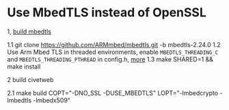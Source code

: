 Use MbedTLS instead of  OpenSSL
=====

1, [build mbedtls](https://github.com/ARMmbed/mbedtls)

 1.1 git clone https://github.com/ARMmbed/mbedtls.git -b mbedtls-2.24.0
 1.2 Use Arm Mbed TLS in threaded environments, enable `MBEDTLS_THREADING_C` and `MBEDTLS_THREADING_PTHREAD` in config.h, [more](https://tls.mbed.org/kb/development/thread-safety-and-multi-threading)
 1.3 make SHARED=1 && make install

2 build civetweb

 2.1 make build COPT="-DNO_SSL -DUSE_MBEDTLS" LOPT="-lmbedcrypto -lmbedtls -lmbedx509" 

